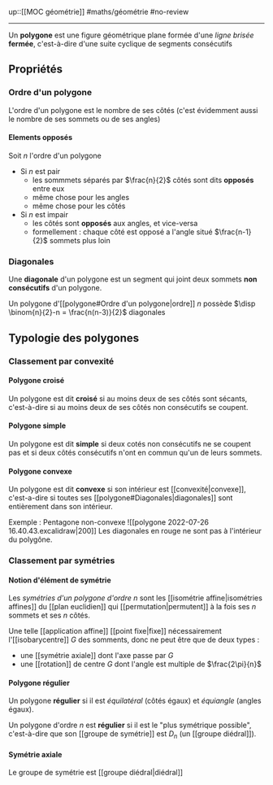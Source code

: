 up::[[MOC géométrie]]
#maths/géométrie #no-review 

----
Un **polygone** est une figure géométrique plane formée d'une _ligne brisée_ **fermée**, c'est-à-dire d'une suite cyclique de segments consécutifs


## Propriétés

### Ordre d'un polygone
L'ordre d'un polygone est le nombre de ses côtés (c'est évidemment aussi le nombre de ses sommets ou de ses angles)

#### Elements opposés
Soit $n$ l'ordre d'un polygone
 - Si $n$ est pair
     - les sommmets séparés par $\frac{n}{2}$ côtés sont dits **opposés** entre eux
     - même chose pour les angles
     - même chose pour les côtés
 - Si $n$ est impair
     - les côtés sont **opposés** aux angles, et vice-versa
     - formellement : chaque côté est opposé a l'angle situé $\frac{n-1}{2}$ sommets plus loin

### Diagonales
Une **diagonale** d'un polygone est un segment qui joint deux sommets **non consécutifs** d'un polygone.

Un polygone d'[[polygone#Ordre d'un polygone|ordre]] $n$ possède $\disp \binom{n}{2}-n = \frac{n(n-3)}{2}$ diagonales


## Typologie des polygones

### Classement par convexité

#### Polygone croisé
Un polygone est dit **croisé** si au moins deux de ses côtés sont sécants, c'est-à-dire si au moins deux de ses côtés non consécutifs se coupent.

#### Polygone simple
Un polygone est dit **simple** si deux cotés non consécutifs ne se coupent pas et si deux côtés consécutifs n'ont en commun qu'un de leurs sommets.

#### Polygone convexe
Un polygone est dit **convexe** si son intérieur est [[convexité|convexe]], c'est-a-dire si toutes ses [[polygone#Diagonales|diagonales]] sont entièrement dans son intérieur.

Exemple : Pentagone non-convexe
![[polygone 2022-07-26 16.40.43.excalidraw|200]]
Les diagonales en rouge ne sont pas à l'intérieur du polygône.

### Classement par symétries

#### Notion d'élément de symétrie
Les _symétries d'un polygone d'ordre $n$_ sont les [[isométrie affine|isométries affines]] du [[plan euclidien]] qui [[permutation|permutent]] à la fois ses $n$ sommets et ses $n$ côtés.

Une telle [[application affine]] [[point fixe|fixe]] nécessairement l'[[isobarycentre]] $G$ des somments, donc ne peut être que de deux types :
 - une [[symétrie axiale]] dont l'axe passe par $G$
 - une [[rotation]] de centre $G$ dont l'angle est multiple de $\frac{2\pi}{n}$

#### Polygone régulier
Un polygone **régulier** si il est _équilatéral_ (côtés égaux) et _équiangle_ (angles égaux).

Un polygone d'ordre $n$ est **régulier** si il est le "plus symétrique possible", c'est-à-dire que son [[groupe de symétrie]] est $D_n$ (un [[groupe diédral]]).


#### Symétrie axiale
Le groupe de symétrie est [[groupe diédral|diédral]]
